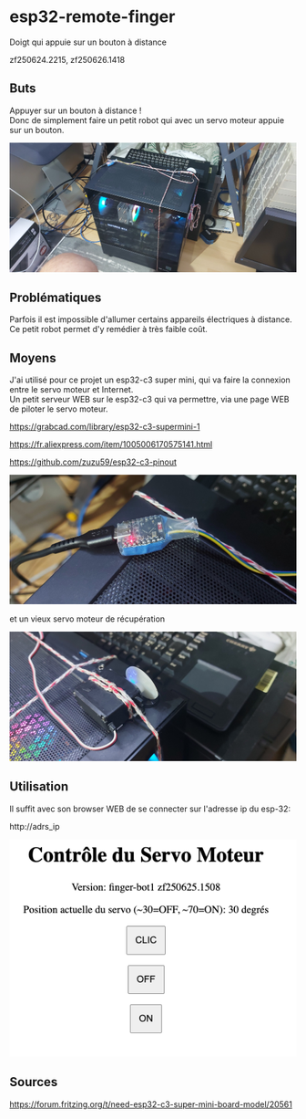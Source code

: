 # esp32-remote-finger
Doigt qui appuie sur un bouton à distance

zf250624.2215, zf250626.1418

## Buts
Appuyer sur un bouton à distance !<br>
Donc de simplement faire un petit robot qui avec un servo moteur appuie sur un bouton.

![](https://raw.githubusercontent.com/zuzu59/esp32-finger-bot/refs/heads/master/images/ordinateur.jpeg)


## Problématiques
Parfois il est impossible d'allumer certains appareils électriques à distance. Ce petit robot permet d'y remédier à très faible coût.


## Moyens
J'ai utilisé pour ce projet un esp32-c3 super mini, qui va faire la connexion entre le servo moteur et Internet.<br>
Un petit serveur WEB sur le esp32-c3 qui va permettre, via une page WEB de piloter le servo moteur.


https://grabcad.com/library/esp32-c3-supermini-1

https://fr.aliexpress.com/item/1005006170575141.html

https://github.com/zuzu59/esp32-c3-pinout

![](https://raw.githubusercontent.com/zuzu59/esp32-finger-bot/refs/heads/master/images/driver_detail.jpeg)

et un vieux servo moteur de récupération

![](https://raw.githubusercontent.com/zuzu59/esp32-finger-bot/refs/heads/master/images/servo_detail.jpeg)


## Utilisation
Il suffit avec son browser WEB de se connecter sur l'adresse ip du esp-32:

http://adrs_ip

![](https://raw.githubusercontent.com/zuzu59/esp32-finger-bot/refs/heads/master/images/interfcae_web.png)




## Sources
https://forum.fritzing.org/t/need-esp32-c3-super-mini-board-model/20561



